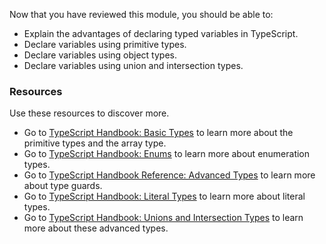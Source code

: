 Now that you have reviewed this module, you should be able to:

- Explain the advantages of declaring typed variables in TypeScript.
- Declare variables using primitive types.
- Declare variables using object types.
- Declare variables using union and intersection types.

### Resources

Use these resources to discover more.

- Go to [TypeScript Handbook: Basic Types](https://www.typescriptlang.org/docs/handbook/basic-types.html) to learn more about the primitive types and the array type.
- Go to [TypeScript Handbook: Enums](https://www.typescriptlang.org/docs/handbook/enums.html) to learn more about enumeration types.
- Go to [TypeScript Handbook Reference: Advanced Types](https://www.typescriptlang.org/docs/handbook/advanced-types.html) to learn more about type guards.
- Go to [TypeScript Handbook: Literal Types](https://www.typescriptlang.org/docs/handbook/literal-types.html) to learn more about literal types.
- Go to [TypeScript Handbook: Unions and Intersection Types](https://www.typescriptlang.org/docs/handbook/unions-and-intersections.html) to learn more about these advanced types.
